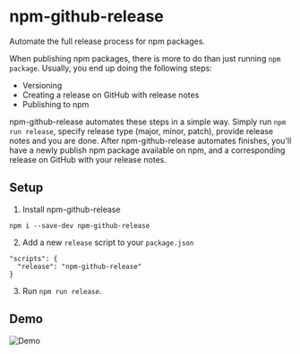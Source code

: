 # npm-github-release

Automate the full release process for npm packages.

When publishing npm packages, there is more to do than just running `npm package`.  Usually, you end up doing the following steps:
- Versioning
- Creating a release on GitHub with release notes
- Publishing to npm

npm-github-release automates these steps in a simple way.  Simply run `npm run release`, specify release type (major, minor, patch), provide release notes and you are done.  After npm-github-release automates finishes, you'll have a newly publish npm package available on npm, and a corresponding release on GitHub with your release notes. 

## Setup

1. Install npm-github-release
```
npm i --save-dev npm-github-release
```

2. Add a new `release` script to your `package.json`

```
"scripts": {
  "release": "npm-github-release"
}
```

3. Run `npm run release`.

## Demo

![Demo](https://cloud.githubusercontent.com/assets/759811/17310238/b74f40f2-5808-11e6-9b91-4a6697008242.gif)

